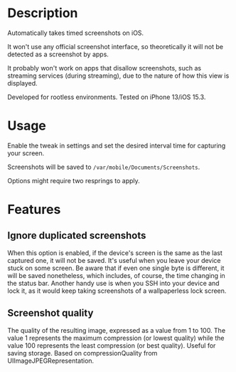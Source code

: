# Description

Automatically takes timed screenshots on iOS.

It won't use any official screenshot interface, so theoretically it will not be detected as a screenshot by apps.

It probably won't work on apps that disallow screenshots, such as streaming services (during streaming), due to the nature of how this view is displayed.

Developed for rootless environments. Tested on iPhone 13/iOS 15.3.

# Usage

Enable the tweak in settings and set the desired interval time for capturing your screen.

Screenshots will be saved to `/var/mobile/Documents/Screenshots`. 

Options might require two resprings to apply.

# Features

## Ignore duplicated screenshots

When this option is enabled, if the device's screen is the same as the last captured one, it will not be saved. It's useful when you leave your device stuck on some screen. Be aware that if even one single byte is different, it will be saved nonetheless, which includes, of course, the time changing in the status bar. Another handy use is when you SSH into your device and lock it, as it would keep taking screenshots of a wallpaperless lock screen.

## Screenshot quality

The quality of the resulting image, expressed as a value from 1 to 100. The value 1 represents the maximum compression (or lowest quality) while the value 100 represents the least compression (or best quality). Useful for saving storage. Based on compressionQuality from UIImageJPEGRepresentation.
